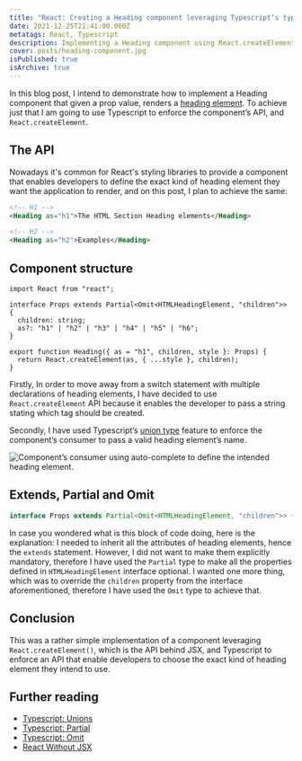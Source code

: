 ```yaml
---
title: "React: Creating a Heading component leveraging Typescript’s typing system"
date: 2021-12-25T21:41:00.000Z
metatags: React, Typescript
description: Implementing a Heading component using React.createElement() and Typescript.
cover: posts/heading-component.jpg
isPublished: true
isArchive: true
---
```


In this blog post, I intend to demonstrate how to implement a Heading component that given a prop value, renders a [heading element](https://developer.mozilla.org/en-US/docs/Web/HTML/Element/Heading_Elements). To achieve just that I am going to use Typescript to enforce the component’s API, and `React.createElement`.

## The API

Nowadays it's common for React's styling libraries to provide a component that enables developers to define the exact kind of heading element they want the application to render, and on this post, I plan to achieve the same:

```html
<!-- H1 -->
<Heading as="h1">The HTML Section Heading elements</Heading>

<!-- H2 -->
<Heading as="h2">Examples</Heading>
```

## Component structure

```tsx
import React from "react";

interface Props extends Partial<Omit<HTMLHeadingElement, "children">> {
  children: string;
  as?: "h1" | "h2" | "h3" | "h4" | "h5" | "h6";
}

export function Heading({ as = "h1", children, style }: Props) {
  return React.createElement(as, { ...style }, children);
}
```

Firstly, In order to move away from a switch statement with multiple declarations of heading elements, I have decided to use `React.createElement` API because it enables the developer to pass a string stating which tag should be created.

Secondly, I have used Typescript’s [union type](https://www.typescriptlang.org/docs/handbook/typescript-in-5-minutes-func.html#unions) feature to enforce the component’s consumer to pass a valid heading element’s name.

![Component’s consumer using auto-complete to define the intended heading element.](/posts/heading-component-declaration.gif)

## Extends, Partial and Omit

```typescript
interface Props extends Partial<Omit<HTMLHeadingElement, "children">> {}
```

In case you wondered what is this block of code doing, here is the explanation: I needed to inherit all the attributes of heading elements, hence the `extends` statement. However, I did not want to make them explicitly mandatory, therefore I have used the `Partial` type to make all the properties defined in `HTMLHeadingElement` interface optional. I wanted one more thing, which was to override the `children` property from the interface aforementioned, therefore I have used the `Omit` type to achieve that.

## Conclusion

This was a rather simple implementation of a component leveraging `React.createElement()`, which is the API behind JSX, and Typescript to enforce an API that enable developers to choose the exact kind of heading element they intend to use.

## Further reading

- [Typescript: Unions](https://www.typescriptlang.org/docs/handbook/typescript-in-5-minutes-func.html#unions)
- [Typescript: Partial](https://www.typescriptlang.org/docs/handbook/utility-types.html#partialtype)
- [Typescript: Omit](https://www.typescriptlang.org/docs/handbook/utility-types.html#omittype-keys)
- [React Without JSX](https://reactjs.org/docs/react-without-jsx.html)

